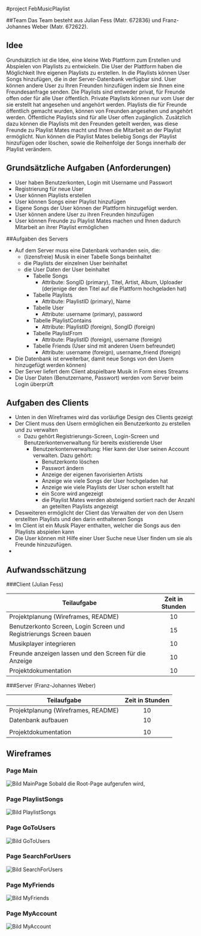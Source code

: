 #project FebMusicPlaylist

##Team
Das Team besteht aus Julian Fess (Matr. 672836) und Franz-Johannes Weber 
(Matr. 672622).


## Idee
Grundsätzlich ist die Idee, eine kleine Web Plattform zum Erstellen und Abspielen von Playlists 
zu entwickeln. Die User der Plattform haben die Möglichkeit Ihre eigenen Playlists zu erstellen.
In die Playlists können User Songs hinzufügen, die in der Server-Datenbank verfügbar sind.
User können andere User zu Ihren Freunden hinzufügen indem sie Ihnen eine Freundesanfrage senden.
Die Playlists sind entweder privat, für Freunde offen oder für alle User öffentlich. Private Playlists können nur vom
User der sie erstellt hat angesehen und angehört werden. Playlists die für Freunde öffentlich gemacht wurden, können von 
Freunden angesehen und angehört werden. Öffentliche Playlists sind für alle User offen zugänglich. Zusätzlich dazu 
können die Playlists mit den Freunden geteilt werden, was diese Freunde zu Playlist 
Mates macht und Ihnen die Mitarbeit an der Playlist ermöglicht. Nun können die Playlist Mates beliebig Songs der Playlist 
hinzufügen oder löschen, sowie die Reihenfolge der Songs innerhalb der Playlist verändern.


## Grundsätzliche Aufgaben (Anforderungen)

- User haben Benutzerkonten, Login mit Username und Passwort
- Registrierung für neue User
- User können Playlists erstellen
- User können Songs einer Playlist hinzufügen
- Eigene Songs der User können der Plattform hinzugefügt werden.
- User können andere User zu ihren Freunden hinzufügen
- User können Freunde zu Playlist Mates machen und Ihnen dadurch Mitarbeit an ihrer Playlist ermöglichen  


##Aufgaben des Servers

- Auf dem Server muss eine Datenbank vorhanden sein, die:
    - (lizensfreie) Musik in einer Tabelle Songs beinhaltet 
    - die Playlists der einzelnen User beinhaltet
    - die User Daten der User beinhaltet 
        - Tabelle Songs 
            - Attribute:  SongID (primary), Titel, Artist, Album, Uploader (derjenige der den Titel auf die Plattform hochgeladen hat)
        - Tabelle Playlists
            - Attribute: PlaylistID (primary), Name 
        - Tabelle User
            - Attribute: username (primary), password
        - Tabelle PlaylistContains
            - Attribute: PlaylistID (foreign), SongID (foreign)
        - Tabelle PlaylistFrom
            - Attribute: PlaylistID (foreign), username (foreign)
        - Tabelle Friends (User sind mit anderen Usern befreundet)
            - Attribute: username (foreign), username_friend (foreign) 
- Die Datenbank ist erweiterbar, damit neue Songs von den Usern hinzugefügt werden
können)
- Der Server liefert dem Client abspielbare Musik in Form eines Streams
- Die User Daten (Benutzername, Passwort) werden vom Server beim Login überprüft


## Aufgaben des Clients

- Unten in den Wireframes wird das vorläufige Design des Clients gezeigt
- Der Client muss den Usern ermöglichen ein Benutzerkonto zu erstellen und zu verwalten
    - Dazu gehört Registrierungs-Screen, Login-Screen und Benutzerkontenverwaltung für bereits 
    existierende User
        - Benutzerkontenverwaltung: Hier kann der User seinen Account verwalten. Dazu gehört:
            - Benutzerkonto löschen
            - Passwort ändern
            - Anzeige der eigenen favorisierten Artists 
            - Anzeige wie viele Songs der User hochgeladen hat
            - Anzeige wie viele Playlists der User schon erstellt hat
            - ein Score wird angezeigt 
            - die Playlist Mates werden absteigend sortiert nach der Anzahl an geteilten Playlists 
            angezeigt
- Desweiteren ermöglicht der Client das Verwalten der von den Usern erstellten Playlists und den darin
enthaltenen Songs
- Im Client ist ein Musik Player enthalten, welcher die Songs aus den Playlists abspielen
kann
- Die User können mit Hilfe einer User Suche neue User finden um sie als Freunde hinzuzufügen.
- 

## Aufwandsschätzung

###Client (Julian Fess)

| Teilaufgabe   | Zeit in Stunden |
|----------|:-------------:|
| Projektplanung (Wireframes, README)  | 10 |
| Benutzerkonto Screen, Login Screen und Registrierungs Screen bauen | 15 |
| Musikplayer integrieren| 10 |
| Freunde anzeigen lassen und den Screen für die Anzeige | 10 |
| Projektdokumentation | 10 |

###Server (Franz-Johannes Weber)

| Teilaufgabe   | Zeit in Stunden |
|----------|:-------------:|
| Projektplanung (Wireframes, README)  | 10 |
| Datenbank aufbauen | 10 |
| | |
| Projektdokumentation | 10 |

## Wireframes

### Page Main
![Bild MainPage](./Wireframes/Page0_MainPage.png "MainPage")
Sobald die Root-Page aufgerufen wird, 

### Page PlaylistSongs
![Bild PlaylistSongs](./Wireframes/Page1_PlaylistSongs.png "PlaylistSongs") 
### Page GoToUsers
![Bild GoToUsers](./Wireframes/Page2_GoToUsers.png "GoToUsers") 
### Page SearchForUsers
![Bild SearchForUsers](./Wireframes/Page3_SearchForUsers.png "SearchForUsers") 
### Page MyFriends
![Bild MyFriends](./Wireframes/Page4_MyFriends.png "MyFriends") 
### Page MyAccount
![Bild MyAccount](./Wireframes/Page5_MyAccount.png "MyAccount") 
